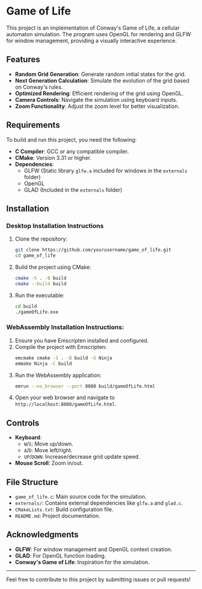# Game of Life

This project is an implementation of Conway's Game of Life, a cellular automaton simulation. The program uses OpenGL for rendering and GLFW for window management, providing a visually interactive experience.

## Features

- **Random Grid Generation**: Generate random initial states for the grid.
- **Next Generation Calculation**: Simulate the evolution of the grid based on Conway's rules.
- **Optimized Rendering**: Efficient rendering of the grid using OpenGL.
- **Camera Controls**: Navigate the simulation using keyboard inputs.
- **Zoom Functionality**: Adjust the zoom level for better visualization.

## Requirements

To build and run this project, you need the following:

- **C Compiler**: GCC or any compatible compiler.
- **CMake**: Version 3.31 or higher.
- **Dependencies**:
  - GLFW (Static library `glfw.a` included for windows in the `externals` folder)
  - OpenGL
  - GLAD (Included in the `externals` folder)

## Installation

### Desktop Installation Instructions
1. Clone the repository:
   ```bash
   git clone https://github.com/yourusername/game_of_life.git
   cd game_of_life
   ```

2. Build the project using CMake:
   ```bash
   cmake -S . -B build
   cmake --build build
   ```

3. Run the executable:
   ```bash
   cd build
   ./gameOfLife.exe
   ```
### WebAssembly Installation Instructions:

1. Ensure you have Emscripten installed and configured.
2. Compile the project with Emscripten:
   ```bash
   emcmake cmake -S . -B build -G Ninja
   emmake Ninja -C build
   ```
3. Run the WebAssembly application:
   ```bash
   emrun --no_browser --port 8080 build/gameOfLife.html
   ```
4. Open your web browser and navigate to `http://localhost:8080/gameOfLife.html`.
## Controls

- **Keyboard**:
  - `W`/`S`: Move up/down.
  - `A`/`D`: Move left/right.
  - `UP`/`DOWN`: Increase/decrease grid update speed.
- **Mouse Scroll**: Zoom in/out.

## File Structure

- `game_of_life.c`: Main source code for the simulation.
- `externals/`: Contains external dependencies like `glfw.a` and `glad.c`.
- `CMakeLists.txt`: Build configuration file.
- `README.md`: Project documentation.

## Acknowledgments

- **GLFW**: For window management and OpenGL context creation.
- **GLAD**: For OpenGL function loading.
- **Conway's Game of Life**: Inspiration for the simulation.

---

Feel free to contribute to this project by submitting issues or pull requests!
